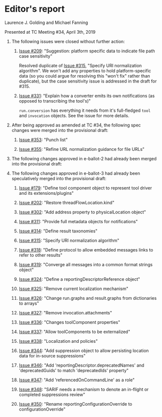 # Editor's report

Laurence J. Golding and Michael Fanning

Presented at TC Meeting #34, April 3th, 2019

1. The following issues were closed without further action:

    1. [Issue #209](https://github.com/oasis-tcs/sarif-spec/issues/209): "Suggestion: platform specific data to indicate file path case sensitivity"

        Resolved duplicate of [Issue #315](https://github.com/oasis-tcs/sarif-spec/issues/315), "Specify URI normalization algorithm". We won't add any properties to hold
        platform-specific data (so you could argue for resolving this "won't fix" rather than duplicate), but
        the case sensitivity issue is addressed in the draft for #315.

    1. [Issue #331](https://github.com/oasis-tcs/sarif-spec/issues/331): "Explain how a converter emits its own notifications (as opposed to transcribing the tool's)"

        `run.conversion` has everything it needs from it's full-fledged `tool` and `invocation` objects. See the issue for more details.

1. After being approved as amended at TC #34, the following spec changes were merged into the provisional draft:

    1. [Issue #353](https://github.com/oasis-tcs/sarif-spec/issues/353): "Punch list"

    1. [Issue #355](https://github.com/oasis-tcs/sarif-spec/issues/355): "Refine URL normalization guidance for file URLs"

1. The following changes approved in e-ballot-2 had already been merged into the provisional draft:

1. The following changes approved in e-ballot-3 had already been speculatively merged into the provisional draft:

    1. [Issue #179](https://github.com/oasis-tcs/sarif-spec/issues/168): "Define tool component object to represent tool driver and its extensions/plugins"

    1. [Issue #202](https://github.com/oasis-tcs/sarif-spec/issues/202): "Restore threadFlowLocation.kind"

    1. [Issue #302](https://github.com/oasis-tcs/sarif-spec/issues/302): "Add address property to physicalLocation object"

    1. [Issue #311](https://github.com/oasis-tcs/sarif-spec/issues/311): "Provide full metadata objects for notifications"

    1. [Issue #314](https://github.com/oasis-tcs/sarif-spec/issues/314): "Define result taxonomies"

    1. [Issue #315](https://github.com/oasis-tcs/sarif-spec/issues/315): "Specify URI normalization algorithm"

    1. [Issue #318](https://github.com/oasis-tcs/sarif-spec/issues/318): "Define protocol to allow embedded messages links to refer to other results"

    1. [Issue #319](https://github.com/oasis-tcs/sarif-spec/issues/319): "Converge all messages into a common format strings object"

    1. [Issue #324](https://github.com/oasis-tcs/sarif-spec/issues/324): "Define a reportingDescriptorReference object"

    1. [Issue #325](https://github.com/oasis-tcs/sarif-spec/issues/325): "Remove current localization mechanism"

    1. [Issue #326](https://github.com/oasis-tcs/sarif-spec/issues/326): "Change run.graphs and result.graphs from dictionaries to arrays"

    1. [Issue #327](https://github.com/oasis-tcs/sarif-spec/issues/327): "Remove invocation.attachments"

    1. [Issue #336](https://github.com/oasis-tcs/sarif-spec/issues/336): "Changes toolComponent properties"

    1. [Issue #337](https://github.com/oasis-tcs/sarif-spec/issues/337): "Allow toolComponents to be externalized"

    1. [Issue #338](https://github.com/oasis-tcs/sarif-spec/issues/338): "Localization and policies"

    1. [Issue #344](https://github.com/oasis-tcs/sarif-spec/issues/344): "Add suppression object to allow persisting location data for in-source suppressions"

    1. [Issue #346](https://github.com/oasis-tcs/sarif-spec/issues/346): "Add 'reportingDescriptor.deprecatedNames' and 'deprecatedGuids' to match 'deprecatedIds' property"

    1. [Issue #347](https://github.com/oasis-tcs/sarif-spec/issues/347): "Add 'referencedOnCommandLine' as a role"

    1. [Issue #348](https://github.com/oasis-tcs/sarif-spec/issues/348): "SARIF needs a mechanism to denote an in-flight or completed suppressions review"

    1. [Issue #350](https://github.com/oasis-tcs/sarif-spec/issues/350): "Rename reportingConfigurationOverride to configurationOverride"
